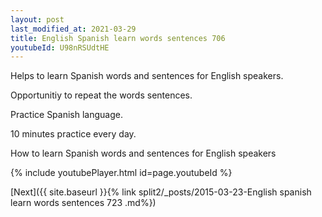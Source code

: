 ```yaml
---
layout: post
last_modified_at: 2021-03-29
title: English Spanish learn words sentences 706 
youtubeId: U98nRSUdtHE
---
```

 
 
Helps to learn Spanish words and sentences for English speakers.

Opportunitiy to repeat the words sentences. 

Practice Spanish language. 
 
10 minutes practice every day. 
 
How to learn Spanish words and sentences for English speakers 
 
{% include youtubePlayer.html id=page.youtubeId %}
 
 
[Next]({{ site.baseurl }}{% link  split2/_posts/2015-03-23-English spanish learn words sentences 723 .md%})
 
